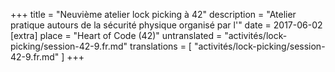 +++
title = "Neuvième atelier lock picking à 42"
description = "Atelier pratique autours de la sécurité physique organisé par l'"
date = 2017-06-02
[extra]
place = "Heart of Code (42)"
untranslated = "activités/lock-picking/session-42-9.fr.md"
translations = [
    "activités/lock-picking/session-42-9.fr.md"
]
+++
